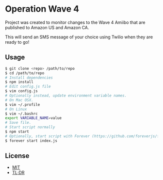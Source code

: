 Operation Wave 4
===============


Project was created to monitor changes to the Wave 4 Amiibo that are published to Amazon US and Amazon CA.

This will send an SMS message of your choice using Twilio when they are ready to go!


Usage
----------
```bash
$ git clone <repo> /path/to/repo
$ cd /path/to/repo
# Install dependencies
$ npm install
# Edit config.js file
$ vim config.js
# Optionally instead, update environment variable names.
# On Mac OSX.
$ vim ~/.profile
# On Linux
$ vim ~/.bashrc
export VARIABLE_NAME=value
# Save file.
# Start script normally
$ npm start
# Optionally, start script with Forever (https://github.com/foreverjs/forever)
$ forever start index.js
```

License
----------
* [MIT](http://brutalhonesty.mit-license.org/)
* [TL;DR](https://tldrlegal.com/license/mit-license)